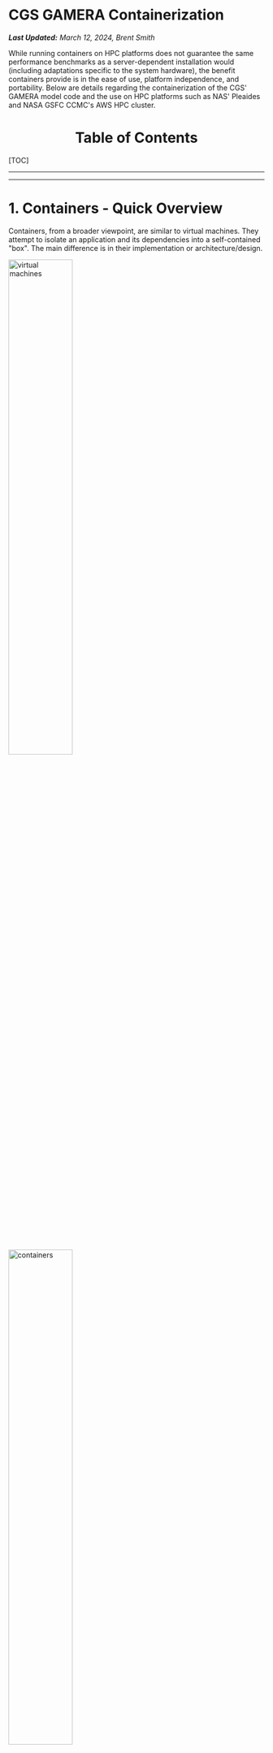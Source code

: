 # CGS GAMERA Containerization

___Last Updated:__ March 12, 2024, Brent Smith_

While running containers on HPC platforms does not guarantee the same performance benchmarks as a server-dependent installation would (including adaptations specific to the system hardware), the benefit containers provide is in the ease of use, platform independence, and portability. Below are details regarding the containerization of the CGS' GAMERA model code and the use on HPC platforms such as NAS' Pleaides and NASA GSFC CCMC's AWS HPC cluster.

<h1 align="center">Table of Contents</h1>

[TOC]

---

---

# 1. Containers - Quick Overview

Containers, from a broader viewpoint, are similar to virtual machines. They attempt to isolate an application and its dependencies into a self-contained "box". The main difference is in their implementation or architecture/design.

<p float="left">
  <img src="https://cdn-media-1.freecodecamp.org/images/1*RKPXdVaqHRzmQ5RPBH_d-g.png" alt="virtual machines" width="50%"/>
  <img src="https://cdn-media-1.freecodecamp.org/images/1*V5N9gJdnToIrgAgVJTtl_w.png" alt="containers" width="50%"/>
</p>
<p align="center">__Figure 1:__ Virtual Machines (__left__) structure comparison with Containers (__right__).</p>

Here, the containerization engine (not the container) comprises of the guest OS to run the application. Because of this, containers can be more lightweight than VMs as well as faster to spin up.

<sub>Reference: [Containers, Docker, and VMs Intro](https://www.freecodecamp.org/news/a-beginner-friendly-introduction-to-containers-vms-and-docker-79a9e3e119b/)</sub>

## 1.1 Which Container Platform?

Docker, while the most popular option, is not the only one available. Most HPC supercomputer platforms regulate the use of Docker in preference toward Singularity as a containerization solution due to its ability to run as a non-root user (this prevents a user from gaining admin/root access and priveledges on shared filesystems). Docker images can still be ported to Singularity, but may not fully translate functionality identically.

Other containerization platforms exist that conform to the Open Containers Initiative ([OCI](https://www.opencontainers.org/)). Among those are a few listed here:

- podman (meant for use in a RHEL environment)
- containerd (used by Docker, but is essentially a container runtime)
- Rkt (also known as Rocket; focused on security)
- K8s (also known as Kubernetes; primarily meant for container orchestration/management)

Docker and Singularity are the two we will work with, but other options do exist for containers and HPC usage.

# 2. Docker

From collaboration with another project, we (CGS) had a start to Docker containerization of GAMERA, but that development was not intended to run the MAGE model on a HPC system so more work was needed. A Dockerfile is being provided rather than a Docker image in order to allow for further customizations of the implementation for use with the CCMC's RoR system on AWS.

## 2.1 Account Information

Because we are not doing local Docker development, here are the instructions (for future reference too) to login to the CCMC AWS HPC system:

	1. `ssh -XY user@52.1.42.186` (AWS-bastion host; IP restricted)
	2. `ssh -XY user@ror-hpc-dev`
	3. `mgamera` (alias for `sudo -u m_gamera -s`)
	4. `cd /data/GAMERA` (shared user directory)

## 2.2 Container Basics

These instructions will be synonymous between AWS and local development of Docker containers due to the nature that containers are mostly system-independent. I would also suggest reading some introductory tutorials about this ([Docker's Getting Started Guide](https://docs.docker.com/get-started/)).

__Pull__

Most often one would want to pull a container's image from a remote repository for testing purposes. All this does is download the respective binary image(s) from a remote server for use and expediting a build.

__Build__

Before running a container, you will want to build the container into an image (for Singularity, this is a SIF file) so that the system can run the application. This stage can either build from a pulled image or from a build file / recipe (Dockerfile for Docker and definition file for Singularity) that has constructs on top of base image(s).

__Note:__ For Singularity, image files will have an extension `.simg` for version of Singularity prior to 3.0.

__Run__

This will run the container's image as a system process. Entry points can be defined in the build file, and parameters like port forwarding and mounted directories are passed as command-line arguments or environment variable for the container.

__Others__

Beyond these simple commands, there are a few others that pop up in the world of containers: `exec` (execute a single command in the container environment), `shell` (open a shell within the container environment), and `push` (push to a remote image repository).

### 2.2.1 Docker Engine Basics

Working with containers and images will require the use of some management/orchestration commands similar to the following:

- `docker images` - lists all the images running or not
- `docker ps` - lists all the containers running
- Cleaning the cache - most platforms will have a local system cache of images in order to expedite subsequent builds and/or pulls.
	- I typically use this command to clear out the cache and free up space: `docker system prune --all --force`

This is not exhaustive as we are not using the GUI for Docker Engine nor are we administrating the Docker server on the CCMC AWS cluster.

## 2.3 GAMERA Docker on AWS

 A provided Dockerfile describes the different layers of a CGS GAMERA build. These include the following setup parts (similar to the build guides on the GAMERA wiki):
 
 - Base Layer: Intel's HPC OneAPI Toolkit
	 - Since we use this as our base image, we do not need to start with something like a generic Ubuntu layer and install the Base Toolkit and HPC Tookit separately.
 - NASA's CDF Library
 - HDF5
 - Python Environment
	 - We currently still use a `requirements.txt` file (provided) for defining dependecies.
	 - A Python package is in development and will be implemented possibly at a later date.
 - CGS GAMERA
	 - You will have to clone the repository prior to building this Docker image.
	 - This container during build will use the proper linked build compilers to build the GAMERA model.
	 - When running the image, it should already have the environment set up (PATH and your prompt should have `(kaiju-3.8)` indicating the proper Python environment) for you as well as placing your prompt into the `/kaiju/build` directory.
	 - Your `PATH` environment includes the Loop 2D scripts directory for ease of testing the build.

_Note:_ A `.dockerignore` file was desired but has not been created yet for this project. The purpose of this is to reduce the image file size by ignoring directories and files being kept after the build step.

### 2.3.1 Serial, Interactive Session

This is the most basic case that we can perform using Docker on a system where we build the model container and run it interactively (i.e., from a command-line on the login node). Becase the operating system is defined in the Dockerfile, we do not need to recompile the model code.

_Note:_ At the time of this writing, the `MAGE_CCMC_0.75.0` tag is the latest release.

1. Clone GAMERA:
	1. `git clone git@bitbucket.org:aplkaiju/kaiju.git`
	2. `cd kaiju`
	3. `git checkout {TAG_NAME_HERE}`
3. Copy the following provided files into the `kaiju` folder:
	1. `Dockerfile`
	2. `Dockerfile_slurm`
	3. `requirements.txt`
5. `sudo docker build -t tag_name .`
    _(the `.` is important as it specifies the path context to an (assumed) local Dockerfile you want to use for your build)_
6. `sudo docker run --rm -it tag_name`

_Note:_ The use of `sudo` here is specific to the Docker setup on the CCMC's AWS cluster.

For obtaining the output files, you will need to bind a directory (such as an `output` directory) into the container. Another method is also copying files out of a running image (`docker cp`) because once the image stops running, any new development (like the next series of steps) will be lost since it is not part of the original build.

`tag_name` from these last Docker commands is a descriptive tag that you can use to reference the image. At this point, you have built the serial version of the GAMERA model in a Docker container to be run interactively.

Near the end of the Dockerfile, there are RUN layers that setup the container environment and working directory at runtime. This Dockerfile was setup for the GEO 2-D Field Loop Convection quickstart as a verification of the model's compilation, environment setup, and execution in a serial scenario. To see this quickstart and run the GAMERA serial model, you can run the following commands within the container:

1. `mkdir -p loop2d`
2. `prepare_loop2d.py -v`
3. You now need to do one of the following:
	- Modify or create a new run script based off the `loop2d.pbs` file (meant for running on HPC systems such as NAS Pleiades
		- You can create this script outside the container and also copy it in while running.
	- Execute `gamera.x loop2d.xml >& gamera.x.out` to run the serial version interactively.
4. `run_loop2d_checks.py -v` to verify numerically that the run was successful.
5. `create_loop2d_quicklook.py -v` to create quicklook plots of model results.

_Note:_ File editing software such as Vi/m, Emacs, etc. are not included in the container environment. There is a commented out line (63) in the Dockerfile to include Vim, but you will need to build the image again.

### 2.3.2 Serial, Submitted via Slurm

The aim of this was to test running a Docker container on the AWS cluster managed by Slurm. The difference would be that here we need to modify the Dockerfile to execute the remaining setup of the run (such as running `prepare_loop2d.py` in the container) and then put a `docker run` command in a shell script submitted to the queue.

However, I have not been able to perform this for a few reasons that I will note:
- I receive a permission demied error of the form: `/bin/docker: line 2: /etc/sysconfig/docker: Permission denied`
- I tried using `sudo docker` and received the following error:
	`sudo: no tty present and no askpass program specified`
- I also tried interactively attaching to a slurm job but still received these two errors.
	- Solutions to this can vary and it seems that this might be more of a system configuration setting or slurm permissions rather than something with the Dockerfile setup.

The flow from here should be submitting via `srun` or `sbatch` for a single node and using Docker to run the container (after modifying the Dockerfile for the remaining run preparation).

### 2.3.3 Parallel Slurm

Due to not having Docker available on each node of the cluster, we are not able to run GAMERA Docker containers in an MPI fashion.

Most resources found on this topic involved Singularity/Apptainer to run parallelized containers on HPC systems.

### 2.3.4 Apptainer

This was installed recently and should mimic SingularityCE closely, but I have not tested this. [Here is a link](https://apptainer.org/docs/admin/main/singularity_migration.html) that will help in porting.

# 3. Singularity on NAS

## 3.1 Singularity Basics / Lessons Learned

Singularity, in some ways, is similar to Docker but the primary difference is the the need for root priveleges. Below are some basics of Singularity usage along with some lessons learned that we've experienced while using Singularity on the NAS Pleiades system.

### 3.1.1 Singularity Basics

In 2021, Singularity development forked into two organization-led efforts: Singularity (with Sylabs) and Apptainer ([part of the Linux Foundation](https://apptainer.org/news/community-announcement-20211130)). Basically, Sylabs' fork from Singularity in 2021 kept the name Singularity (confusing) and Apptainer started with a copy of Singularity ([kept as a snapshot](https://github.com/apptainer/singularity)) and has since branched from there. The versions of Singularity avaialble on NAS are still under Sylabs as [Community Editions](https://github.com/sylabs/singularity).

Here are some basic SingularityCE workflow commands:
- `singularity pull` - Can specify either docker (DockerHub) images or library ([Sylabs' Container Library](https://cloud.sylabs.io/library) similar to DockerHub) or shub ([Singularity Hub](https://singularityhub.com/) through Standford University)
- `singularity build` - Can build to a SIF (Singularity Image File) or to a `--sandbox dir_name` directory on the filesystem. Albeit confusing, you can also build a SIF file from a sandbox directory.
- `singularity run` - This will need bind mounted directories added to it unless environment variables have been set appropriately. Also, this command can be replaced with a `./` if using a SIF image that comes from a definition file with the `%runscript` section used.
	- For example, if I built an image named `name.sif` and then `chmod +x name.sif` to make it executable, I would be able to call the `%runscript` section of the image to run the default execution of the image via `./name.sif`.

Singularity, as opposed to Docker, has defined sections within their definition file/container recipe. Docker allows you to have multiple layers with each command run in separate shells, but Singularity will designate specific tasks (software installation, environment setup, and copying files) to individual sections. Both support multi-stage builds, but implement them differently.

### 3.1.2 Lessons Learned

- Singularity will create a single SIF file even when pulling a multi-layered Docker image. This could result in unexpected differences between the images.
- `--fakeroot` will need to be used whenever building from a definition file on NAS. This simulates an elevated user priviledge within the container environment.
- When building to a sandbox (similar to a folder on the filesystem), sometimes the Lustre filesystem has [issues removing directories](https://github.com/apptainer/singularity/issues/5450) within the sandbox. Waiting a day will allow the system to let you remove them.
- The `pwd` or `cwd` will have [different values](https://stackoverflow.com/a/73153806) inside the definition file and when running an image/sandbox. This also correlates to different environment bindings that occur when running singularity images. It is recommended to run with the `-e` option so as to not rely upon external environments or filesystems. Refer to the image below for a visual of some of the bindings that occur automatically in Singularity.
<center>

<img src="../../_resources/Screenshot 2024-02-29 at 12.23.03 PM.png">
<strong>Mapping of file content and directories from a host system into a Singularity container.</strong>

</center>

- Unlike Docker, Singularity does not have a `images` command to show the cache of images built. Instead, you can see them via `singularity cache list -v` ([link](https://stackoverflow.com/a/68543409)) and clear the cache by `singularity cache clean`. Also, a `sif` image file can act as a standalone Singularity executable image.
	- __Note:__ The Singularity cache for NAS systems needs to be changed to a `$NOBACKUP` location as it defaults to the user's `$HOME` directory.
- Binding directories can be done prior to a `singularity run` command using the `$SINGULARITY_BIND` environment variable.
- One can copy files into the container via the `%files` section. This is not necessarily recurssive unless you specify it syntactically like [this](https://stackoverflow.com/a/66029609). A directory can also be bound into the container prior to build, just ensure you have a [corresponding container image destination folder](https://github.com/apptainer/singularity/issues/6181#issuecomment-937321295) for the bound directory.
- The runtime environment of Singularity sections can be cumbersome. Typically, they will all default to the POSIX shell `sh`.
	- The `%post` section is the only one that can be amended with `%post -c /bin/bash` in order to retain a BASH environment for command syntax.
	- The `%runscript` environment can be modified:
		- From within the `%post` section, one can send commands to a `$SINGULARITY_ENVIRONMENT` variable/file that will be called prior to the runscript (and environment) section. [source](https://docs.sylabs.io/guides/latest/user-guide/environment_and_metadata.html#environment-variable-precedence)
		- From an RC file for the POSIX shell `sh` default environment.
		- Invoking commands via a new shell session directly within the runscript section (such as `/bin/bash -c "your command"`).
	- The `%environment` will change the environment variables when invoking `singularity shell`, but it still defaults to the POSIX `sh` runtime environment.
- If you try to run an image that does not have a defined `%runscript`, the default will source your `~/.bashrc` file on the host system.

## 3.2 GAMERA Singularity

To build the CGS GAMERA model for use on NAS Pleiades, we are constrained to use Singularity due to the user priviledges set by NAS for shared systems.

### 3.2.1 Serial Case

You will need to obtain a copy of the GAMERA code and put it in your /nobackup/username space on NAS. (_Maksym, you can easily get this from Mostafa_) We will be running using the `bash` shell environment as shell environments play a role in Singularity containers.

Once you have the GAMERA code (in a folder named `kaiju`), you should have a directory structure as follows along with the files provided:

```bash
/nobackup/username/
                  /kaiju/
                  /gamera.def
                  /requirements.txt
                  /modules_nas
```

_Note:_ At the time of this writing, the `MAGE_CCMC_0.75.0` tag is the latest release.

Here are the steps in order to build the model code:
1. Modify the `modules_nas` file to contain any modifications you have to the path to your `kaiju` folder (last line of this file).
2. Source this `modules_nas` file in order to set your Singularity cache directory (very important) and other necessary environment variables for the container.
	- This loads one of the currently available two singularity environment modules (version 3.11.0).
	- This sets the appropriate SINGULARITY_CACHEDIR environment variable to a `.singularity` folder on your nobackup space. This folder will be created if it does not exist.
		- This is required because Singularity defaults to a user's home directory for these cached files which could potentially become quite large.
		- This change is also in line with NAS' [Singularity Best Practices](https://www.nas.nasa.gov/hecc/support/kb/best-practices-for-running-singularity-on-nas-systems_659.html).
4. The requirements.txt is the current Python package list needed for running GAMERA. This file should not be modified.
5. Execute `singularity build --fakeroot filename.sif gamera.def` where `filename.sif` is the Singularity image you are building.
	- Note: This will take a while to execute due to it having to build several libraries such as CDF, HDF5, and retrieve the base image of Intel's OneAPI HPC Kit.
	- The ending filesize of the SIF file should be ~6GB and this is only to contain the sufficient parts to run the model.
6. If you want to run the image, it will source an environment file (internal to the image) and give you a shell prompt back. This is also true if you want to `shell` into the image too. Here are a few notes about this:
	- `singularity run filename.sif` is synonymous with `./filename.sif`
	- The use of bound directories from `modules_nas` can be modified or given at the time of running and/or shell execution.
	- If you want to run the model, follow these steps:
		1. `singularity run -e filename.sif` or `singularity shell -e filename.sif`
		2. `. /kaiju/build/gamera.bash`
		3. `conda activate kaiju-3.8`
		4. `cd /kaiju/build`
		5. `mkdir -p loop2d`
		6. `cd loop2d`
		7. `prepare_loop2d.py -v`
		8. You now need to do one of the following:
			- Modify or create a new run script based off the `loop2d.pbs` file (meant for running on HPC systems such as NAS Pleiades
			- You can create this script outside the container and also copy it in while running.
		- Execute `gamera.x loop2d.xml >& gamera.x.out` to run the serial version interactively.
		9. `run_loop2d_checks.py -v` to verify numerically that the run was successful.
		10. `create_loop2d_quicklook.py -v` to create quicklook plots of model results.

If you want to use this on the cluster, you can open an interactive job and perform these steps as well to build, run, and do other tasks while on the cluster.

### 3.2.2 Parallel Case

There are a few approaches to perform [MPI Singularity container](https://docs.sylabs.io/guides/latest/user-guide/mpi.html) execution:
- Host MPI / Hybrid: relying upon the MPI implemeentation on the host
- Bind: no MPI inside container and we bind MPI from host into the container
The easiest one is the Hybrid model since it's recommended by NAS.

According to [NAS](https://www.nas.nasa.gov/hecc/support/kb/running-singularity-in-hybrid-mpi-mode_660.html), you will need to install your own MPI libraries to match that of the container's. Going with what is already available on NAS, we can be slightly flexible and install inside the container a matching version.

Here are some resources regarding this development:
- 

# 4. Resources

Many of these resources have been helpful at various parts of this work and does not represent a complete listing of what is available.

- Examples for Singularity:
	- [Singularity Python Recipes](https://singularityhub.github.io/singularity-cli/recipes)
- Singularity
	- [Quickstart](https://docs.sylabs.io/guides/latest/user-guide/quick_start.html)
	- [NAS Knowledgebase](https://www.nas.nasa.gov/hecc/support/kb/building-an-image-using-the-singularity-build-tool-on-pleiades-or-your-local-host_639.html)
	- Bind mounting your current working directory and `$HOME`: [link](https://stackoverflow.com/a/73503300)
	- Auto binded directories: [link](https://stackoverflow.com/a/67271097)
	- Apptainer sharing variables across definition file sections: [link](https://stackoverflow.com/a/77221091)
	- Sourcing in definition file: [link](https://stackoverflow.com/a/55652284)
	- Running conda in Singularity: [link](https://superuser.com/a/1583060)
	- Activation of Conda: [link](https://geniac.readthedocs.io/en/latest/conda.html#example3-activation-of-the-conda-environment) (very useful)
	- `%runscript` to use bash: [link](https://github.com/apptainer/singularity/issues/5843)
	- Docker's ENTRYPOINT/CMD equivalent: [link](https://stackoverflow.com/a/76376220)
	- [Bind Mounts - Possible Optimization](https://frankie.robertson.name/research/effective-cluster-computing/#use-binds)
	- [HPE Cray Guide for MPI](https://support.hpe.com/hpesc/public/docDisplay?docId=a00117940en_us&docLocale=en_US&page=Build_An_MPI_Application_Using_Singularity.html)
	- [Harvard MPI](https://github.com/fasrc/User_Codes/tree/master/Singularity_Containers/MPI_Apps)
- Singularity Training/Tutorials
	- [BioWulf](https://hpc.nih.gov/apps/singularity.html)
	- NYU Singularity with Miniconda: [link](https://sites.google.com/nyu.edu/nyu-hpc/hpc-systems/greene/software/singularity-with-miniconda)
	- [LLNL - Getting Started with Containers on LC](https://hpc.llnl.gov/services/cloud/containers)
	- [Pawsey Supercomputing Centre](https://pawseysc.github.io/singularity-containers/index.html)
	- [Software Carpentry- 2021](https://epcced.github.io/2021-07-28_Containers_Online/) & [Software Carpentry - updated](https://carpentries-incubator.github.io/singularity-introduction/index.html)
	- [Harvard: Singularity on the cluster](https://docs.rc.fas.harvard.edu/kb/singularity-on-the-cluster/)
	- [NIH HPC](https://singularity-tutorial.github.io/)
	- [Sulis HPC](https://sulis-hpc.github.io/advanced/containers.html)
	- [International Supercomputing Conference Tutorial](https://supercontainers.github.io/isc-tutorial/index.html)
- Docker
	- [docker2singularity](https://github.com/singularityhub/docker2singularity) - This looks like an older development to convert Docker images to Singularity beyond what is available within the current Singularity.
	- [Software Carpentry](https://carpentries-incubator.github.io/docker-introduction/index.html)
	- [docker cheat sheet](https://devopscycle.com/blog/the-ultimate-docker-cheat-sheet/)
	- [Docker Compose](https://docs.docker.com/compose/)
	- [Pass env variables to Docker container](https://stackoverflow.com/a/30494145)
	- [Docker caching](https://stackoverflow.com/a/25307587)
	- [access file created in container](https://stackoverflow.com/a/32187924)
	- [docker cp](https://stackoverflow.com/a/57846847)
	- [how to start an exited container](https://stackoverflow.com/a/21928864)
	- [conda in docker](https://stackoverflow.com/a/60148365) & [another](https://pythonspeed.com/articles/activate-conda-dockerfile/)
	- [CMD vs ENTRYPOINT](https://stackoverflow.com/a/21564990)
		- Bracket vs non-bracket: [link](https://stackoverflow.com/a/62206472)

# 5. Remaining Items

- Sinularity:
	- AWS
		- Apptainer was installed very close to the end of the POP and while it's close to Singularity, it needs to be tested (changes include environment variables changes at least).
		- Running on the Slurm cluster as well as a parallelized implementation.
	- NAS
		- There are some small items left to check on for the interactive case:
			- The runscript needs to be improved to allow automatic running of the GAMERA model.
			- Environments need to be set prior to `shell` or `run` so that the user does not have to remember what needs to be set.
			- Tried interactive serial running recently and the stack needs to be fixed. Could be an issue with the build, but uncertain.
			- Removal of several anscillary bundles of files so that the image size is reduced. We can possibly do these in stages and copy executables over to the main container.
		- Parallelization
			- Modification of the definition file to include installing MPT to match that of the NAS module `mpi-hpe/mpt.2.23`.
			- Testing on the cluster.
- Docker
	- Creation of a dockerignore file to reduce image sizes.
